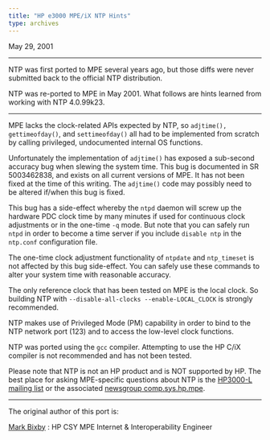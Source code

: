 ```yaml
---
title: "HP e3000 MPE/iX NTP Hints"
type: archives
---
```


May 29, 2001

* * *

NTP was first ported to MPE several years ago, but those diffs were never submitted back to the official NTP distribution.

NTP was re-ported to MPE in May 2001.  What follows are hints learned from working with NTP 4.0.99k23.  

* * *

MPE lacks the clock-related APIs expected by NTP, so `adjtime(), gettimeofday()`, and `settimeofday()` all had to be implemented from scratch by calling privileged, undocumented internal OS functions.

Unfortunately the implementation of `adjtime()` has exposed a sub-second accuracy bug when slewing the system time.  This bug is documented in SR 5003462838, and exists on all current versions of MPE.  It has not been fixed at the time of this writing.  The `adjtime()` code may possibly need to be altered if/when this bug is fixed.

This bug has a side-effect whereby the `ntpd` daemon will screw up the hardware PDC clock time by many minutes if used for continuous clock adjustments or in the one-time `-q` mode.  But note that you can safely run `ntpd` in order to become a time server if you include `disable ntp` in the `ntp.conf` configuration file.

The one-time clock adjustment functionality of `ntpdate` and `ntp_timeset` is not affected by this bug side-effect.  You can safely use these commands to alter your system time with reasonable accuracy.

The only reference clock that has been tested on MPE is the local clock.  So building NTP with `--disable-all-clocks --enable-LOCAL_CLOCK` is strongly recommended.

NTP makes use of Privileged Mode (PM) capability in order to bind to the NTP network port (123) and to access the low-level clock functions.

NTP was ported using the `gcc` compiler.  Attempting to use the HP C/iX compiler is not recommended and has not been tested.

Please note that NTP is not an HP product and is NOT supported by HP.  The best place for asking MPE-specific questions about NTP is the [HP3000-L mailing list](https://raven.utc.edu/SCRIPTS/WA.EXE?A0=HP3000-L) or the associated [newsgroup comp.sys.hp.mpe](https://groups.google.com/g/comp.sys.hp.mpe).

* * *

The original author of this port is:

[Mark Bixby](mailto:mark_bixby@hp.com)
: HP CSY MPE Internet & Interoperability Engineer